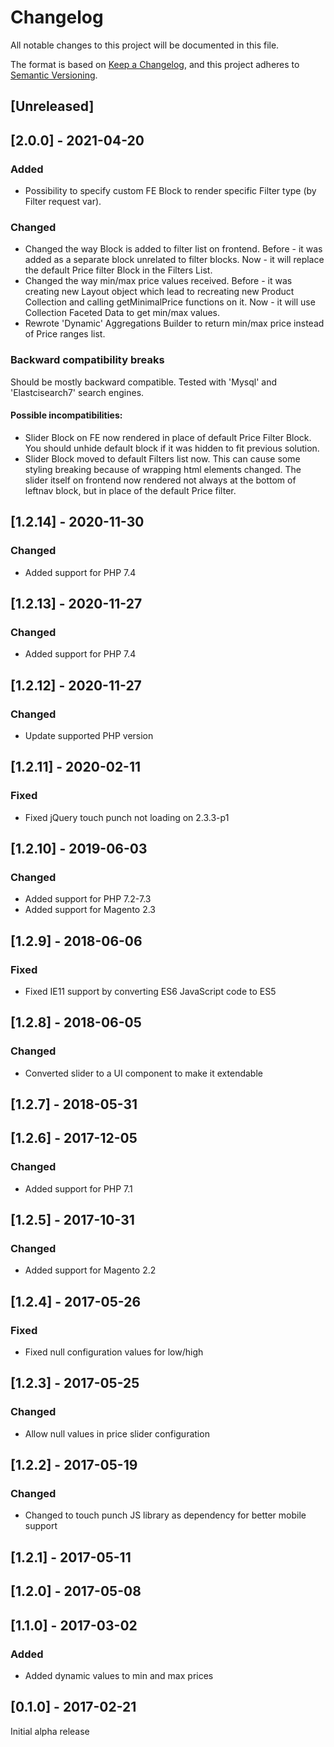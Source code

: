 # Changelog
All notable changes to this project will be documented in this file.

The format is based on [Keep a Changelog](https://keepachangelog.com/en/1.0.0/),
and this project adheres to [Semantic Versioning](https://semver.org/spec/v2.0.0.html).

## [Unreleased]

## [2.0.0] - 2021-04-20

### Added

- Possibility to specify custom FE Block to render specific Filter type (by Filter request var).

### Changed
- Changed the way Block is added to filter list on frontend. 
  Before - it was added as a separate block unrelated to filter blocks. 
  Now - it will replace the default Price filter Block in the Filters List.
- Changed the way min/max price values received.
  Before - it was creating new Layout object which lead to recreating new Product Collection and calling getMinimalPrice functions on it.
  Now - it will use Collection Faceted Data to get min/max values.
- Rewrote 'Dynamic' Aggregations Builder to return min/max price instead of Price ranges list.

### Backward compatibility breaks

Should be mostly backward compatible. Tested with 'Mysql' and 'Elastcisearch7' search engines.

#### Possible incompatibilities:

- Slider Block on FE now rendered in place of default Price Filter Block. 
  You should unhide default block if it was hidden to fit previous solution.
- Slider Block moved to default Filters list now. 
  This can cause some styling breaking because of wrapping html elements changed.
  The slider itself on frontend now rendered not always at the bottom of leftnav block, but in place of the default Price filter.


## [1.2.14] - 2020-11-30

### Changed

- Added support for PHP 7.4

## [1.2.13] - 2020-11-27

### Changed

- Added support for PHP 7.4

## [1.2.12] - 2020-11-27

### Changed

- Update supported PHP version

## [1.2.11] - 2020-02-11

### Fixed

- Fixed jQuery touch punch not loading on 2.3.3-p1

## [1.2.10] - 2019-06-03

### Changed

- Added support for PHP 7.2-7.3
- Added support for Magento 2.3

## [1.2.9] - 2018-06-06

### Fixed

- Fixed IE11 support by converting ES6 JavaScript code to ES5

## [1.2.8] - 2018-06-05

### Changed

- Converted slider to a UI component to make it extendable

## [1.2.7] - 2018-05-31

## [1.2.6] - 2017-12-05

### Changed

- Added support for PHP 7.1

## [1.2.5] - 2017-10-31

### Changed

- Added support for Magento 2.2

## [1.2.4] - 2017-05-26

### Fixed

- Fixed null configuration values for low/high

## [1.2.3] - 2017-05-25

### Changed

- Allow null values in price slider configuration

## [1.2.2] - 2017-05-19

### Changed

- Changed to touch punch JS library as dependency for better mobile support

## [1.2.1] - 2017-05-11

## [1.2.0] - 2017-05-08

## [1.1.0] - 2017-03-02

### Added

- Added dynamic values to min and max prices

## [0.1.0] - 2017-02-21

Initial alpha release

